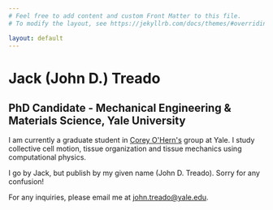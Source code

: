 ```yaml
---
# Feel free to add content and custom Front Matter to this file.
# To modify the layout, see https://jekyllrb.com/docs/themes/#overriding-theme-defaults

layout: default
---
```


# Jack (John D.) Treado
## PhD Candidate - Mechanical Engineering & Materials Science, Yale University

I am currently a graduate student in [Corey O'Hern's](https://jamming.research.yale.edu/) group at Yale. I study collective cell motion, tissue organization and tissue mechanics using computational physics. 

I go by Jack, but publish by my given name (John D. Treado). Sorry for any confusion!

For any inquiries, please email me at [john.treado@yale.edu](mailto:john.treado@yale.edu). 